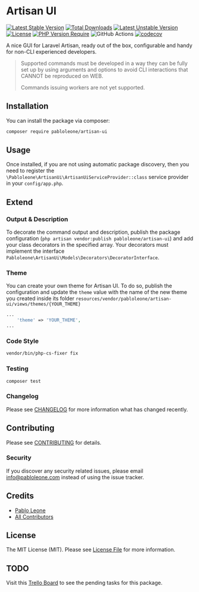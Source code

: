 # Artisan UI

[![Latest Stable Version](http://poser.pugx.org/pabloleone/artisan-ui/v)](https://packagist.org/packages/pabloleone/artisan-ui) [![Total Downloads](http://poser.pugx.org/pabloleone/artisan-ui/downloads)](https://packagist.org/packages/pabloleone/artisan-ui) [![Latest Unstable Version](http://poser.pugx.org/pabloleone/artisan-ui/v/unstable)](https://packagist.org/packages/pabloleone/artisan-ui) [![License](http://poser.pugx.org/pabloleone/artisan-ui/license)](https://packagist.org/packages/pabloleone/artisan-ui) [![PHP Version Require](http://poser.pugx.org/pabloleone/artisan-ui/require/php)](https://packagist.org/packages/pabloleone/artisan-ui)
![GitHub Actions](https://github.com/pabloleone/artisan-ui/actions/workflows/main.yml/badge.svg) [![codecov](https://codecov.io/gh/pabloleone/artisan-ui/branch/master/graph/badge.svg?token=L13IC5JUV8)](https://codecov.io/gh/pabloleone/artisan-ui)

A nice GUI for Laravel Artisan, ready out of the box, configurable and handy for non-CLI experienced developers.

> Supported commands must be developed in a way they can be fully set up by using arguments and options to avoid CLI interactions that CANNOT be reproduced on WEB.
>
> Commands issuing workers are not yet supported.

## Installation

You can install the package via composer:

```bash
composer require pabloleone/artisan-ui
```

## Usage

Once installed, if you are not using automatic package discovery, then you need to register the `\Pabloleone\ArtisanUi\ArtisanUiServiceProvider::class` service provider in your `config/app.php`.

## Extend

### Output & Description

To decorate the command output and description, publish the package configuration (`php artisan vendor:publish pabloleone/artisan-ui`) and add your class decorators in the specified array. Your decorators must implement the interface `Pabloleone\ArtisanUi\Models\Decorators\DecoratorInterface`.

### Theme

You can create your own theme for Artisan UI. To do so, publish the configuration and update the `theme` value with the name of the new theme you created inside its folder `resources/vendor/pabloleone/artisan-ui/views/themes/{YOUR_THEME}`

```php
...
    'theme' => 'YOUR_THEME',
...
```

### Code Style

```bash
vendor/bin/php-cs-fixer fix
```

### Testing

```bash
composer test
```

### Changelog

Please see [CHANGELOG](CHANGELOG.md) for more information what has changed recently.

## Contributing

Please see [CONTRIBUTING](CONTRIBUTING.md) for details.

### Security

If you discover any security related issues, please email [info@pabloleone.com](mailto:info@pabloleone.com) instead of using the issue tracker.

## Credits

- [Pablo Leone](https://github.com/pabloleone)
- [All Contributors](../../contributors)

## License

The MIT License (MIT). Please see [License File](LICENSE.md) for more information.

## TODO

Visit this [Trello Board](https://trello.com/b/PgS4yL8h/artisan-ui) to see the pending tasks for this package.
